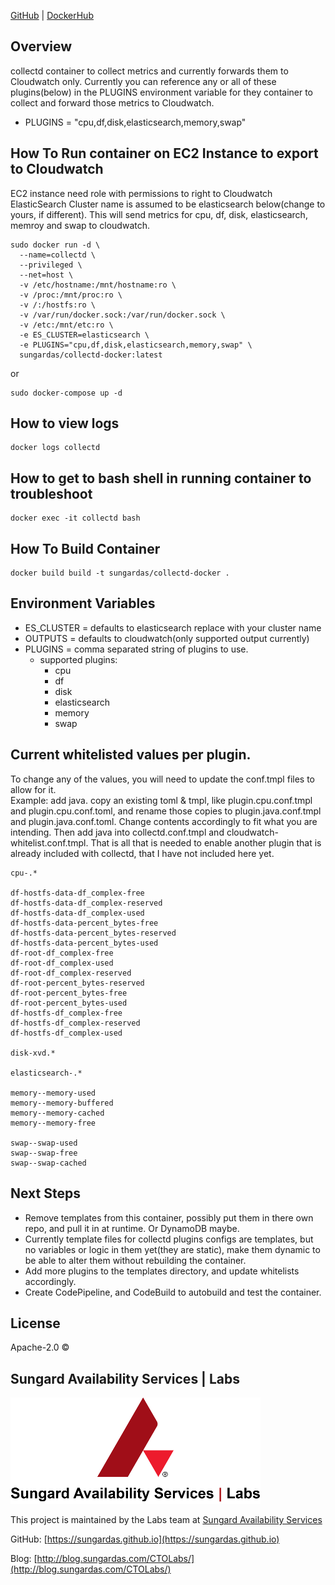[GitHub][github-url] | [DockerHub][dockerhub-url]

## Overview

collectd container to collect metrics and currently forwards them to Cloudwatch only. Currently you can reference any or all of these plugins(below) in the PLUGINS environment variable for they container to collect and forward those metrics to Cloudwatch.


* PLUGINS = "cpu,df,disk,elasticsearch,memory,swap"

## How To Run container on EC2 Instance to export to Cloudwatch
EC2 instance need role with permissions to right to Cloudwatch
ElasticSearch Cluster name is assumed to be elasticsearch below(change to yours, if different).
This will send metrics for cpu, df, disk, elasticsearch, memroy and swap to cloudwatch.

```
sudo docker run -d \
  --name=collectd \
  --privileged \
  --net=host \
  -v /etc/hostname:/mnt/hostname:ro \
  -v /proc:/mnt/proc:ro \
  -v /:/hostfs:ro \
  -v /var/run/docker.sock:/var/run/docker.sock \
  -v /etc:/mnt/etc:ro \
  -e ES_CLUSTER=elasticsearch \
  -e PLUGINS="cpu,df,disk,elasticsearch,memory,swap" \
  sungardas/collectd-docker:latest
```
or

```
sudo docker-compose up -d
```

## How to view logs

```
docker logs collectd
```

## How to get to bash shell in running container to troubleshoot

```
docker exec -it collectd bash
```

## How To Build Container

```
docker build build -t sungardas/collectd-docker .
```

## Environment Variables

* ES_CLUSTER = defaults to elasticsearch replace with your cluster name
* OUTPUTS = defaults to cloudwatch(only supported output currently)
* PLUGINS = comma separated string of plugins to use.
	* supported plugins:
		* cpu
		* df
		* disk
		* elasticsearch
		* memory
		* swap

## Current whitelisted values per plugin.

To change any of the values, you will need to update the conf.tmpl files to allow for it.  
Example: add java. copy an existing toml & tmpl, like plugin.cpu.conf.tmpl and plugin.cpu.conf.toml, and rename those copies to plugin.java.conf.tmpl and plugin.java.conf.toml.  Change contents accordingly to fit what you are intending.  Then add java into collectd.conf.tmpl and cloudwatch-whitelist.conf.tmpl.  That is all that is needed to enable another plugin that is already included with collectd, that I have not included here yet.

```
cpu-.*

df-hostfs-data-df_complex-free
df-hostfs-data-df_complex-reserved
df-hostfs-data-df_complex-used
df-hostfs-data-percent_bytes-free
df-hostfs-data-percent_bytes-reserved
df-hostfs-data-percent_bytes-used
df-root-df_complex-free
df-root-df_complex-used
df-root-df_complex-reserved
df-root-percent_bytes-reserved
df-root-percent_bytes-free
df-root-percent_bytes-used
df-hostfs-df_complex-free
df-hostfs-df_complex-reserved
df-hostfs-df_complex-used

disk-xvd.*

elasticsearch-.*

memory--memory-used
memory--memory-buffered
memory--memory-cached
memory--memory-free

swap--swap-used
swap--swap-free
swap--swap-cached
```

## Next Steps
* Remove templates from this container, possibly put them in there own repo, and pull it in at runtime.  Or DynamoDB maybe.
* Currently template files for collectd plugins configs are templates, but no variables or logic in them yet(they are static), make them dynamic to be able to alter them without rebuilding the container.
* Add more plugins to the templates directory, and update whitelists accordingly.
* Create CodePipeline, and CodeBuild to autobuild and test the container.

## License

Apache-2.0 ©

## Sungard Availability Services | Labs
[![Sungard Availability Services | Labs][labs-logo]][labs-github-url]

This project is maintained by the Labs team at [Sungard Availability
Services](http://sungardas.com)

GitHub: [https://sungardas.github.io](https://sungardas.github.io)

Blog:
[http://blog.sungardas.com/CTOLabs/](http://blog.sungardas.com/CTOLabs/)


[labs-github-url]: https://sungardas.github.io
[labs-logo]: https://raw.githubusercontent.com/SungardAS/repo-assets/master/images/logos/sungardas-labs-logo-small.png

[github-url]: https://github.com/SungardAS/collectd-docker
[dockerhub-url]: https://hub.docker.com/r/sungardas/collectd-docker